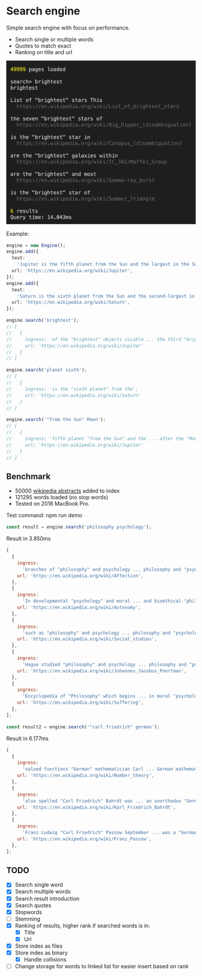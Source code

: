 # Search engine

Simple search engine with focus on performance.

- Search single or multiple words
- Quotes to match exact
- Ranking on title and url

![Broghtest search example](brightest-search.png)

Example:

```typescript
engine = new Engine();
engine.add({
  text:
    'Jupiter is the fifth planet from the Sun and the largest in the Solar System. It is a gas giant with a mass one-thousandth that of the Sun, but two-and-a-half times that of all the other planets in the Solar System combined. Jupiter is one of the brightest objects visible to the naked eye in the night sky, and has been known to ancient civilizations since before recorded history. It is named after the Roman god Jupiter.[18] When viewed from Earth, Jupiter can be bright enough for its reflected light to cast visible shadows,[19] and is on average the third-brightest natural object in the night sky after the Moon and Venus.',
  url: 'https://en.wikipedia.org/wiki/Jupiter',
});
engine.add({
  text:
    'Saturn is the sixth planet from the Sun and the second-largest in the Solar System, after Jupiter. It is a gas giant with an average radius of about nine times that of Earth.[18][19] It only has one-eighth the average density of Earth; however, with its larger volume, Saturn is over 95 times more massive.[20][21][22] Saturn is named after the Roman god of wealth and agriculture; its astronomical symbol (♄) represents the god´s sickle.',
  url: 'https://en.wikipedia.org/wiki/Saturn',
});
```

```typescript
engine.search('brightest');
// [
//   {
//     ingress: 'of the "brightest" objects visible ... the third "brightest" natural object',
//     url: 'https://en.wikipedia.org/wiki/Jupiter'
//   }
// ]
```

```typescript
engine.search('planet sixth');
// [
//   {
//     ingress: 'is the "sixth planet" from the',
//     url: 'https://en.wikipedia.org/wiki/Saturn'
//   }
// ]
```

```typescript
engine.search('"from the Sun" Moon');
// [
//   {
//     ingress: 'fifth planet "from the Sun" and the ... after the "Moon" and Venus',
//     url: 'https://en.wikipedia.org/wiki/Jupiter'
//   }
// ]
```

## Benchmark

- 50000 [wikipedia abstracts](https://dumps.wikimedia.org/enwiki/latest/enwiki-latest-abstract.xml.gz) added to index
- 121295 words loaded (no stop words)
- Tested on 2018 MacBook Pro.

Test command: npm run demo

```typescript
const result = engine.search('philosophy psychology');
```

Result in 3.850ms

```js
[
  {
    ingress:
      'branches of "philosophy" and psychology ... philosophy and "psychology" concerning emotion',
    url: 'https://en.wikipedia.org/wiki/Affection',
  },
  {
    ingress:
      'In developmental "psychology" and moral ... and bioethical "philosophy" autonomy from',
    url: 'https://en.wikipedia.org/wiki/Autonomy',
  },
  {
    ingress:
      'such as "philosophy" and psychology ... philosophy and "psychology"',
    url: 'https://en.wikipedia.org/wiki/Social_studies',
  },
  {
    ingress:
      'Hague studied "philosophy" and psychology ... philosophy and "psychology" at Groningen',
    url: 'https://en.wikipedia.org/wiki/Johannes_Jacobus_Poortman',
  },
  {
    ingress:
      'Encyclopedia of "Philosophy" which begins ... in moral "psychology" ethical theory',
    url: 'https://en.wikipedia.org/wiki/Suffering',
  },
];
```

```typescript
const result2 = engine.search('"carl friedrich" german');
```

Result in 6.177ms

```js
[
  {
    ingress:
      'valued functions "German" mathematician Carl ... German mathematician "Carl Friedrich" Gauss 1777',
    url: 'https://en.wikipedia.org/wiki/Number_theory',
  },
  {
    ingress:
      'also spelled "Carl Friedrich" Bahrdt was ... an unorthodox "German" Protestant biblical ... characters in "German" learning',
    url: 'https://en.wikipedia.org/wiki/Karl_Friedrich_Bahrdt',
  },
  {
    ingress:
      'Franz Ludwig "Carl Friedrich" Passow September ... was a "German" classical scholar',
    url: 'https://en.wikipedia.org/wiki/Franz_Passow',
  },
];
```

## TODO

- [x] Search single word
- [x] Search multiple words
- [x] Search result introduction
- [x] Search quotes
- [x] Stopwords
- [ ] Stemming
- [x] Ranking of results, higher rank if searched words is in:
  - [x] Title
  - [x] Url
- [x] Store index as files
- [x] Store index as binary
  - [x] Handle collisions
- [ ] Change storage for words to linked list for easier insert based on rank
